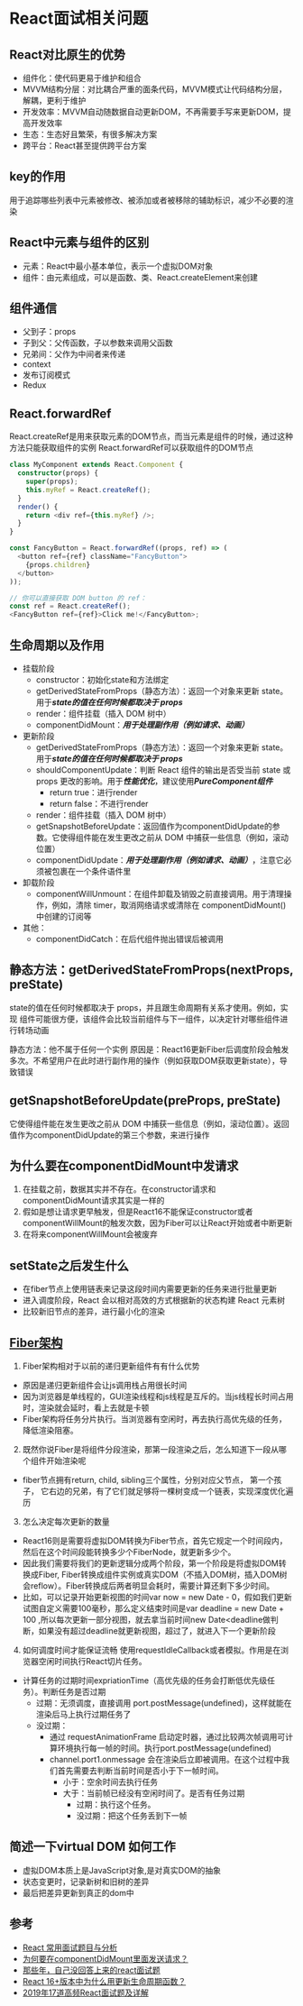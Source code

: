 # React面试相关问题

## React对比原生的优势
- 组件化：使代码更易于维护和组合
- MVVM结构分层：对比耦合严重的面条代码，MVVM模式让代码结构分层，解耦，更利于维护
- 开发效率：MVVM自动随数据自动更新DOM，不再需要手写来更新DOM，提高开发效率
- 生态：生态好且繁荣，有很多解决方案
- 跨平台：React甚至提供跨平台方案

## key的作用
用于追踪哪些列表中元素被修改、被添加或者被移除的辅助标识，减少不必要的渲染

## React中元素与组件的区别
- 元素：React中最小基本单位，表示一个虚拟DOM对象
- 组件：由元素组成，可以是函数、类、React.createElement来创建

## 组件通信
- 父到子：props
- 子到父：父传函数，子以参数来调用父函数
- 兄弟间：父作为中间者来传递
- context
- 发布订阅模式
- Redux

## React.forwardRef
React.createRef是用来获取元素的DOM节点，而当元素是组件的时候，通过这种方法只能获取组件的实例
React.forwardRef可以获取组件的DOM节点
```typescript jsx
class MyComponent extends React.Component {
  constructor(props) {
    super(props);
    this.myRef = React.createRef();
  }
  render() {
    return <div ref={this.myRef} />;
  }
}
```
```typescript jsx
const FancyButton = React.forwardRef((props, ref) => (
  <button ref={ref} className="FancyButton">
    {props.children}
  </button>
));

// 你可以直接获取 DOM button 的 ref：
const ref = React.createRef();
<FancyButton ref={ref}>Click me!</FancyButton>;
```

## 生命周期以及作用
- 挂载阶段
    - constructor：初始化state和方法绑定
    - getDerivedStateFromProps（静态方法）：返回一个对象来更新 state。用于***state的值在任何时候都取决于 props***
    - render：组件挂载（插入 DOM 树中）
    - componentDidMount：***用于处理副作用（例如请求、动画）***
- 更新阶段
    - getDerivedStateFromProps（静态方法）：返回一个对象来更新 state。用于***state的值在任何时候都取决于 props***
    - shouldComponentUpdate：判断 React 组件的输出是否受当前 state 或 props 更改的影响。用于***性能优化***，建议使用***PureComponent组件***
        - return true：进行render
        - return false：不进行render
    - render：组件挂载（插入 DOM 树中）
    - getSnapshotBeforeUpdate：返回值作为componentDidUpdate的参数。它使得组件能在发生更改之前从 DOM 中捕获一些信息（例如，滚动位置）
    - componentDidUpdate：***用于处理副作用（例如请求、动画）***，注意它必须被包裹在一个条件语件里
- 卸载阶段
    - componentWillUnmount：在组件卸载及销毁之前直接调用。用于清理操作，例如，清除 timer，取消网络请求或清除在 componentDidMount() 中创建的订阅等
- 其他：
    - componentDidCatch：在后代组件抛出错误后被调用

## 静态方法：getDerivedStateFromProps(nextProps, preState)
state的值在任何时候都取决于 props，并且跟生命周期有关系才使用。例如，实现 <Transition> 组件可能很方便，该组件会比较当前组件与下一组件，以决定针对哪些组件进行转场动画

静态方法：他不属于任何一个实例
原因是：React16更新Fiber后调度阶段会触发多次。不希望用户在此时进行副作用的操作（例如获取DOM获取更新state），导致错误

## getSnapshotBeforeUpdate(preProps, preState)
它使得组件能在发生更改之前从 DOM 中捕获一些信息（例如，滚动位置）。返回值作为componentDidUpdate的第三个参数，来进行操作

## 为什么要在componentDidMount中发请求
1. 在挂载之前，数据其实并不存在。在constructor请求和componentDidMount请求其实是一样的
2. 假如是想让请求更早触发，但是React16不能保证constructor或者componentWillMount的触发次数，因为Fiber可以让React开始或者中断更新
3. 在将来componentWillMount会被废弃

## setState之后发生什么
- 在fiber节点上使用链表来记录这段时间内需要更新的任务来进行批量更新
- 进入调度阶段，React 会以相对高效的方式根据新的状态构建 React 元素树
- 比较新旧节点的差异，进行最小化的渲染

## [Fiber架构](https://zhuanlan.zhihu.com/p/37095662)
1. Fiber架构相对于以前的递归更新组件有有什么优势
- 原因是递归更新组件会让js调用栈占用很长时间
- 因为浏览器是单线程的，GUI渲染线程和js线程是互斥的。当js线程长时间占用时，渲染就会延时，看上去就是卡顿
- Fiber架构将任务分片执行。当浏览器有空闲时，再去执行高优先级的任务，降低渲染阻塞。

2. 既然你说Fiber是将组件分段渲染，那第一段渲染之后，怎么知道下一段从哪个组件开始渲染呢
- fiber节点拥有return, child, sibling三个属性，分别对应父节点， 第一个孩子， 它右边的兄弟，有了它们就足够将一棵树变成一个链表，实现深度优化遍历

3. 怎么决定每次更新的数量
- React16则是需要将虚拟DOM转换为Fiber节点，首先它规定一个时间段内，然后在这个时间段能转换多少个FiberNode，就更新多少个。
- 因此我们需要将我们的更新逻辑分成两个阶段，第一个阶段是将虚拟DOM转换成Fiber, Fiber转换成组件实例或真实DOM（不插入DOM树，插入DOM树会reflow）。Fiber转换成后两者明显会耗时，需要计算还剩下多少时间。
- 比如，可以记录开始更新视图的时间var now = new Date - 0，假如我们更新试图自定义需要100毫秒，那么定义结束时间是var deadline = new Date + 100 ,所以每次更新一部分视图，就去拿当前时间new Date<deadline做判断，如果没有超过deadline就更新视图，超过了，就进入下一个更新阶段

4. 如何调度时间才能保证流畅
使用requestIdleCallback或者模拟。作用是在浏览器空闲时间执行React切片任务。
- 计算任务的过期时间expriationTime（高优先级的任务会打断低优先级任务）。判断任务是否过期
    - 过期：无须调度，直接调用 port.postMessage(undefined)，这样就能在渲染后马上执行过期任务了
    - 没过期：
        - 通过 requestAnimationFrame 启动定时器，通过比较两次帧调用可计算环境执行每一帧的时间。执行port.postMessage(undefined)
        - channel.port1.onmessage 会在渲染后立即被调用。在这个过程中我们首先需要去判断当前时间是否小于下一帧时间。
            - 小于：空余时间去执行任务
            - 大于：当前帧已经没有空闲时间了。是否有任务过期
                - 过期：执行这个任务。
                - 没过期：把这个任务丢到下一帧

## 简述一下virtual DOM 如何工作
- 虚拟DOM本质上是JavaScript对象,是对真实DOM的抽象
- 状态变更时，记录新树和旧树的差异
- 最后把差异更新到真正的dom中


## 参考
- [React 常用面试题目与分析](https://zhuanlan.zhihu.com/p/24856035#tipjar)
- [为何要在componentDidMount里面发送请求？](https://juejin.im/post/5c70e67f6fb9a049ba42326b#heading-0)
- [那些年，自己没回答上来的react面试题](https://juejin.im/post/5c9b39e2f265da611f1d9b5f#heading-0)
- [React 16+版本中为什么用更新生命周期函数？](https://www.zhihu.com/question/278328905)
- [2019年17道高频React面试题及详解](https://juejin.im/post/5d5f44dae51d4561df7805b4#heading-0)
